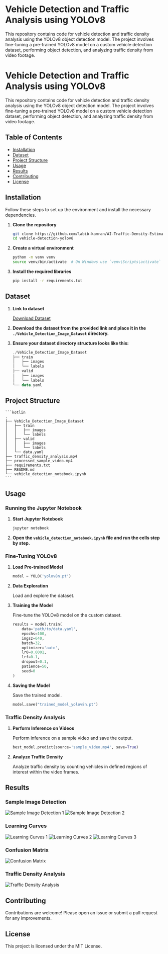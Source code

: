 
# Vehicle Detection and Traffic Analysis using YOLOv8

This repository contains code for vehicle detection and traffic density analysis using the YOLOv8 object detection model. The project involves fine-tuning a pre-trained YOLOv8 model on a custom vehicle detection dataset, performing object detection, and analyzing traffic density from video footage.



# Vehicle Detection and Traffic Analysis using YOLOv8

This repository contains code for vehicle detection and traffic density analysis using the YOLOv8 object detection model. The project involves fine-tuning a pre-trained YOLOv8 model on a custom vehicle detection dataset, performing object detection, and analyzing traffic density from video footage.

## Table of Contents

- [Installation](#installation)
- [Dataset](#dataset)
- [Project Structure](#project-structure)
- [Usage](#usage)
- [Results](#results)
- [Contributing](#contributing)
- [License](#license)

## Installation

Follow these steps to set up the environment and install the necessary dependencies.

1. **Clone the repository**

    ```sh
    git clone https://github.com/labib-kamran/AI-Traffic-Density-Estimation.git
    cd vehicle-detection-yolov8
    ```

2. **Create a virtual environment**

    ```sh
    python -m venv venv
    source venv/bin/activate  # On Windows use `venv\Scripts\activate`
    ```

3. **Install the required libraries**

    ```sh
    pip install -r requirements.txt
    ```

## Dataset

1. **Link to dataset**

    [Download Dataset](https://drive.google.com/file/d/1FkfG8fntezgUaSphCVbE1Keh60ycre41/view?pli=1)

2. **Download the dataset from the provided link and place it in the `./Vehicle_Detection_Image_Dataset` directory.**

3. **Ensure your dataset directory structure looks like this:**

    ```kotlin
    ./Vehicle_Detection_Image_Dataset
    ├── train
    │   ├── images
    │   └── labels
    ├── valid
    │   ├── images
    │   └── labels
    └── data.yaml
    ```

## Project Structure

    ```kotlin
    .
    ├── Vehicle_Detection_Image_Dataset
    │   ├── train
    │   │   ├── images
    │   │   └── labels
    │   ├── valid
    │   │   ├── images
    │   │   └── labels
    │   └── data.yaml
    ├── traffic_density_analysis.mp4
    ├── processed_sample_video.mp4
    ├── requirements.txt
    ├── README.md
    └── vehicle_detection_notebook.ipynb
    ```

## Usage

### Running the Jupyter Notebook

1. **Start Jupyter Notebook**

    ```sh
    jupyter notebook
    ```

2. **Open the `vehicle_detection_notebook.ipynb` file and run the cells step by step.**

### Fine-Tuning YOLOv8

1. **Load Pre-trained Model**

    ```python
    model = YOLO('yolov8n.pt')
    ```

2. **Data Exploration**

    Load and explore the dataset.

3. **Training the Model**

    Fine-tune the YOLOv8 model on the custom dataset.

    ```python
    results = model.train(
        data='path/to/data.yaml',
        epochs=100,
        imgsz=640,
        batch=32,
        optimizer='auto',
        lr0=0.0001,
        lrf=0.1,
        dropout=0.1,
        patience=50,
        seed=0
    )
    ```

4. **Saving the Model**

    Save the trained model.

    ```python
    model.save("trained_model_yolov8n.pt")
    ```

### Traffic Density Analysis

1. **Perform Inference on Videos**

    Perform inference on a sample video and save the output.

    ```python
    best_model.predict(source='sample_video.mp4', save=True)
    ```

2. **Analyze Traffic Density**

    Analyze traffic density by counting vehicles in defined regions of interest within the video frames.

## Results

### Sample Image Detection

![Sample Image Detection 1](https://drive.google.com/file/d/1J00wkqRBX7CsOqvMmHVCV3qU268tYmFr/view?usp=sharing.png)
![Sample Image Detection 2](https://drive.google.com/file/d/1JTP-ew8s-nYkWckVlZIcND9nCTWdeg88/view?usp=sharing.png)

### Learning Curves

![Learning Curves 1](https://drive.google.com/file/d/1ayQMoxul3wU46S0NWJRLdXyyCK3iyt6M/view?usp=sharing)
![Learning Curves 2](https://drive.google.com/file/d/1PF9OuE6Uhk4ukLLMOqRqZxPaw4LdcWF-/view?usp=sharing)
![Learning Curves 3](https://drive.google.com/file/d/1rE5bC82NFI6ISQ9WmEMmjDNSRMS6LZtR/view?usp=sharing)

### Confusion Matrix

![Confusion Matrix](https://drive.google.com/file/d/1UHNCRJ6MCBnCUqxDbNxKJ_Rzklu6NdQj/view?usp=sharing)

### Traffic Density Analysis

![Traffic Density Analysis](https://drive.google.com/file/d/1qgbOkvyVfN8M8jRiwfoEl3DuM5xAsWd_/view?usp=sharing)

## Contributing

Contributions are welcome! Please open an issue or submit a pull request for any improvements.

## License

This project is licensed under the MIT License.
